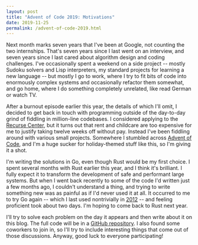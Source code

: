 ```yaml
---
layout: post
title: "Advent of Code 2019: Motivations"
date: 2019-11-25
permalink: /advent-of-code-2019.html
---
```


Next month marks seven years that I've been at Google, not counting the two
internships. That's seven years since I last went on an interview, and seven
years since I last cared about algorithm design and coding challenges. I've
occasionally spent a weekend on a side project -- mostly Sudoku solvers and Lisp
interpreters, my standard projects for learning a new language -- but mostly I
go to work, where I try to fit bits of code into enormously complex systems and
occasionally refactor them somewhat, and go home, where I do something
completely unrelated, like read German or watch TV.

After a burnout episode earlier this year, the details of which I'll omit, I
decided to get back in touch with programming outside of the day-to-day grind
of fiddling in million-line codebases. I considered applying to the [Recurse
Center](https://www.recurse.com), but it turns out that rent and childcare are
too expensive for me to justify taking twelve weeks off without pay. Instead
I've been fiddling around with various small projects. Somewhere I stumbled
across [Advent of Code](https://adventofcode.com), and I'm a huge sucker for
holiday-themed stuff like this, so I'm giving it a shot.

I'm writing the solutions in Go, even though Rust would be my first choice. I
spent several months with Rust earlier this year, and I think it's brilliant.
I fully expect it to transform the development of safe and performant large
systems. But when I went back recently to some of the code I'd written just a
few months ago, I couldn't understand a thing, and trying to write something
new was as painful as if I'd never used it at all. It occurred to me to try Go
again -- which I last used nontrivially in
[2012](https://github.com/dhconnelly/rtreego) -- and feeling proficient took
about two days. I'm hoping to come back to Rust next year.

I'll try to solve each problem on the day it appears and then write about it
on this blog. The full code will be in a [GitHub
repository](https://github.com/dhconnelly/advent-of-code-2019). I also found
some coworkers to join in, so I'll try to include interesting things that come
out of those discussions. Anyway, good luck to everyone participating!
